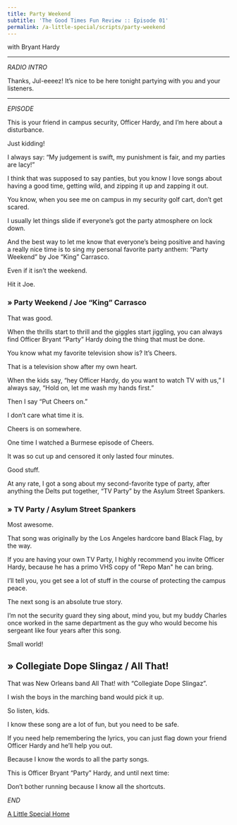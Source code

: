 ```yaml
---
title: Party Weekend
subtitle: 'The Good Times Fun Review :: Episode 01'
permalink: /a-little-special/scripts/party-weekend
---
```

with Bryant Hardy

---

_RADIO INTRO_

Thanks, Jul-eeeez! It’s nice to be here tonight partying with you and your listeners.

---

_EPISODE_

This is your friend in campus security, Officer Hardy, and I’m here about a disturbance.

Just kidding!

I always say: “My judgement is swift, my punishment is fair, and my parties are lacy!”

I think that was supposed to say panties, but you know I love songs about having a good time, getting wild, and zipping it up and zapping it out.

You know, when you see me on campus in my security golf cart, don’t get scared.

I usually let things slide if everyone’s got the party atmosphere on lock down.

And the best way to let me know that everyone’s being positive and having a really nice time is to sing my personal favorite party anthem: “Party Weekend” by Joe “King” Carrasco.

Even if it isn’t the weekend.

Hit it Joe.

### &raquo; Party Weekend / Joe “King” Carrasco

That was good.

When the thrills start to thrill and the giggles start jiggling, you can always find Officer Bryant “Party” Hardy doing the thing that must be done.

You know what my favorite television show is? It’s Cheers.

That is a television show after my own heart.

When the kids say, “hey Officer Hardy, do you want to watch TV with us,” I always say, “Hold on, let me wash my hands first.”

Then I say “Put Cheers on.”

I don’t care what time it is.

Cheers is on somewhere.

One time I watched a Burmese episode of Cheers.

It was so cut up and censored it only lasted four minutes.

Good stuff.

At any rate, I got a song about my second-favorite type of party, after anything the Delts put together, “TV Party” by the Asylum Street Spankers.

### &raquo; TV Party / Asylum Street Spankers

Most awesome.

That song was originally by the Los Angeles hardcore band Black Flag, by the way.

If you are having your own TV Party, I highly recommend you invite Officer Hardy, because he has a primo VHS copy of "Repo Man" he can bring.

I’ll tell you, you get see a lot of stuff in the course of protecting the campus peace.

The next song is an absolute true story.

I’m not the security guard they sing about, mind you, but my buddy Charles once worked in the same department as the guy who would become his sergeant like four years after this song.

Small world!

## &raquo; Collegiate Dope Slingaz / All That!

That was New Orleans band All That! with “Collegiate Dope Slingaz”.

I wish the boys in the marching band would pick it up.

So listen, kids.

I know these song are a lot of fun, but you need to be safe.

If you need help remembering the lyrics, you can just flag down your friend Officer Hardy and he’ll help you out.

Because I know the words to all the party songs.

This is Officer Bryant “Party” Hardy, and until next time:

Don’t bother running because I know all the shortcuts.

_END_

<a class="button big next" href="{% link pages/a-little-special/index.md %}">A Little Special Home</a>
